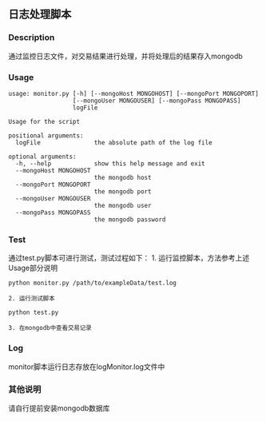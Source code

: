 ## 日志处理脚本

### Description

通过监控日志文件，对交易结果进行处理，并将处理后的结果存入mongodb

### Usage
```
usage: monitor.py [-h] [--mongoHost MONGOHOST] [--mongoPort MONGOPORT]
                  [--mongoUser MONGOUSER] [--mongoPass MONGOPASS]
                  logFile

Usage for the script

positional arguments:
  logFile               the absolute path of the log file

optional arguments:
  -h, --help            show this help message and exit
  --mongoHost MONGOHOST
                        the mongodb host
  --mongoPort MONGOPORT
                        the mongodb port
  --mongoUser MONGOUSER
                        the mongodb user
  --mongoPass MONGOPASS
                        the mongodb password
```

### Test

通过test.py脚本可进行测试，测试过程如下：
    1. 运行监控脚本，方法参考上述Usage部分说明

    python monitor.py /path/to/exampleData/test.log

    2. 运行测试脚本

    python test.py

    3. 在mongodb中查看交易记录


### Log

monitor脚本运行日志存放在logMonitor.log文件中


### 其他说明

请自行提前安装mongodb数据库




